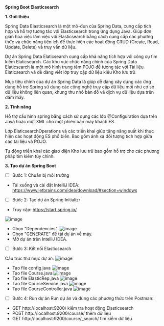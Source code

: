 **Spring Boot Elasticsearch**

**1. Giới thiệu**

Spring Data Elasticsearch là một mô-đun của Spring Data, cung cấp tích hợp và hỗ trợ tương tác với Elasticsearch trong ứng dụng Java. Giúp đơn giản hóa việc làm việc với Elasticsearch bằng cách cung cấp các phương thức và chức năng tiện ích để thực hiện các hoạt động CRUD (Create, Read, Update, Delete) và truy vấn dữ liệu.

Dự án Spring Data Elaticsearch cung cấp khả năng tích hợp với công cụ tìm kiếm Elaticsearch. Các khu vực chức năng chính của Spring Data Elaticsearch là một mô hình trung tâm POJO để tương tác với Tài liệu Elaticsearch và dễ dàng viết lớp truy cập dữ liệu kiểu Kho lưu trữ.

Mục tiêu chính của dự án Spring Data là giúp dễ dàng xây dựng các ứng dụng hỗ trợ Spring sử dụng các công nghệ truy cập dữ liệu mới như cơ sở dữ liệu không liên quan, khung thu nhỏ bản đồ và dịch vụ dữ liệu dựa trên đám mây.

**2. Tính năng**

Hỗ trợ cấu hình spring bằng cách sử dụng các lớp @Configuration dựa trên Java hoặc một XML cho một phiên bản máy khách ES.

Lớp ElaticsearchOperations và các triển khai giúp tăng năng suất khi thực hiện các hoạt động ES phổ biến. Bao gồm ánh xạ đối tượng tích hợp giữa các tài liệu và POJO.

Tự động triển khai các giao diện Kho lưu trữ bao gồm hỗ trợ cho các phương pháp tìm kiếm tùy chỉnh.

**3. Tạo dự án Spring Boot**
- [ ] Bước 1: Chuẩn bị môi trường
- Tải xuống và cài đặt IntelliJ IDEA: https://www.jetbrains.com/idea/download/#section=windows
- [ ] Bước 2: Tạo dự án Spring Initializr
- Truy cập: https://start.spring.io/

![image](uploads/f5ee71274df7e0b3aa8808c03160c3f5/image.png)
- Chọn "Dependencies".
![image](uploads/20ac25a5321ef4dabb088099c5498e93/image.png)
- Chọn "GENERATE" để tải dự án về máy.
- Mở dự án trên IntelliJ IDEA.
- [ ] Bước 3: Kết nối Elasticsearch

Cấu trúc thư mục dự án: 
![image](uploads/4079734a342fd0dc3d01008753f23c10/image.png)
- Tạo file config.java
![image](uploads/d8f9d94bf99f9b8adb138b4d9c9a5b46/image.png)
- Tạo file Course.java
![image](uploads/c4405620cae3d1106aa569104144afd9/image.png)
- Tạo file ElasticRep.java
![image](uploads/b47eba1b1cf1dbef1ed467423f8fc3dd/image.png)
- Tạo file CourseService.java
![image](uploads/52d27f6ea0d5438adaf4c6d47686e879/image.png)
- Tạo file CourseController.java
![image](uploads/f718ed2af8985b68c29facdd58a5b3a1/image.png)
- [ ] Bước 4: Run dự án
Run dự án và dùng các phương thức trên Postman:
- GET http://localhost:9200/ kiểm tra hoạt động Elasticsearch
- POST http://localhost:9200/course/ thêm dữ liệu
- GET http://localhost:9200/course/_search/ tìm kiếm dữ liệu
